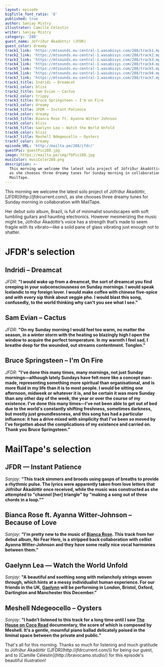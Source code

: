 ```yaml
---
layout: episode
bigTitle_font_ratio: '8'
published: true
author: Sanjay Mistry
illustrator: Camille Célestin
writer: Sanjay Mistry
category: '288'
guest_name: Jófríður Ákadóttir (JFDR)
guest_color: dreamy
track1_link: 'https://mtsounds.eu-central-1.wasabisys.com/288/track1.mp3'
track2_link: 'https://mtsounds.eu-central-1.wasabisys.com/288/track2.mp3'
track3_link: 'https://mtsounds.eu-central-1.wasabisys.com/288/track3.mp3'
track4_link: 'https://mtsounds.eu-central-1.wasabisys.com/288/track4.mp3'
track5_link: 'https://mtsounds.eu-central-1.wasabisys.com/288/track5.mp3'
track6_link: 'https://mtsounds.eu-central-1.wasabisys.com/288/track6.mp3'
track7_link: 'https://mtsounds.eu-central-1.wasabisys.com/288/track7.mp3'
track1_title: Indridi – Dreamcat
track1_color: bliss
track2_title: Sam Evian – Cactus
track2_color: trippy
track3_title: Bruce Springsteen – I'm on Fire
track3_color: dreamy
track4_title: JFDR – Instant Patience
track4_color: dreamy
track5_title: Bianca Rose ft. Ayanna Witter Johnson
track5_color: bliss
track6_title: Gaelynn Lea – Watch the World Unfold
track6_color: bliss
track7_title: Meshell Ndegeocello – Oysters
track7_color: dreamy
episode_URL: 'http://mailta.pe/288/jfdr/'
guestPic: guestPic288.jpg
image: https://mailta.pe/img/fbPic288.jpg
musiColor: musiColor288.png
description: >-
  This morning we welcome the latest solo project of Jófríður Ákadóttir, JFDR,
  as she chooses three dreamy tunes for Sunday morning in collaboration with
  MailTape.
---
```

<p id="introduction">This morning we welcome the latest solo project of Jófríður Ákadóttir, [JFDR](http://jfdrcurrent.com/), as she chooses three dreamy tunes for Sunday morning in collaboration with MailTape.</p>
<p>Her debut solo album, Brazil, is full of minimalist soundscapes with soft tumbling guitars and haunting electronics. However mesmerizing the music might be, Jófríður Ákadóttir’s voice has a strength that’s made to seem fragile with its vibrato—like a solid pane of glass vibrating just enough not to shatter.</p>


# JFDR's selection



## Indridi – Dreamcat
_JFDR_: **"**I would wake up from a dreamcat, the sort of dreamcat you find creeping in your subconsciousness on Sunday mornings. I would speak Icelandic to my foreign lover. I would make coffee with chinese five-spice and with every sip think about veggie pho. I would blast this song, confusedly, to the world thinking why can't you see what I see.**"**

## Sam Evian – Cactus
_JFDR_: **"**On my Sunday morning I would feel too warm, no matter the season, in a winter storm with the heating so blazingly high I open the window to acquire the perfect temperature. In my warmth I feel sad, I breathe deep for the wounded, out streams contentment. Tonglen.**"**

## Bruce Springsteen – I'm On Fire
_JFDR_: **"**I've done this many times, many mornings, not just Sunday mornings—although lately Sundays have felt more like a concept man-made, representing something more spiritual than organisational, and is more fluid in my life than it is to most people. I would be sitting one afternoon, midweek or whatever it is, and be certain it was more Sunday than any other day of the week, the year or over the course of my existence. I've done this many times—I've not been able to get out of bed due to the world's constantly shifting freshness, sometimes darkness, but mostly just groundlessness, and this song has had a particular influence: it has a drive mixed with simplicity that I've been so moved by I've forgotten about the complications of my existence and carried on. Thank you Bruce Springsteen.**"**


# MailTape's selection

## JFDR — Instant Patience
_Sanjay_: **"**This track simmers and broods using gasps of breaths to provide a rhythmic pulse. The lyrics were apparently taken from love letters that Jófríður Ákadóttir once received, while the music was constructed as she attempted to "channel [her] triangle" by "making a song out of three chords in a loop."**"**

## Bianca Rose ft. Ayanna Witter-Johnson – Because of Love
_Sanjay_: **"**I'm pretty new to the music of [Bianca Rose](http://biancarose.co.uk/). This track from her debut album, No Fear Here, is a stripped back collaboration with cellist Ayanna Witter-Johnson and they have some really nice vocal harmonies between them.**"**

## Gaelynn Lea — Watch the World Unfold
_Sanjay_: **"**A beautiful and soothing song with melancholy strings woven through, which hints at a messy individualist human experience. For our friends in the UK, [Gaelynn](https://violinscratches.com/) will be performing in London, Bristol, Oxford, Dartington and Manchester this December.**"**

## Meshell Ndegeocello – Oysters
_Sanjay_: **"**I hadn't listened to this track for a long time until I saw [The House on Coco Road](http://www.thehouseoncocoroad.com/) documentary, the score of which is composed by Meshell. It's a gentle, mournful piano ballad delicately poised in the liminal space between the private and public.**"**

<p id="outroduction">That's all for this morning. Thanks so much for listening and much gratitude to Jófríður Ákadóttir ([JFDR](http://jfdrcurrent.com/)) for being our guest, and to [Camille Célestin](http://bravocamo.studio/) for this episode's beautiful illustration!</p>
